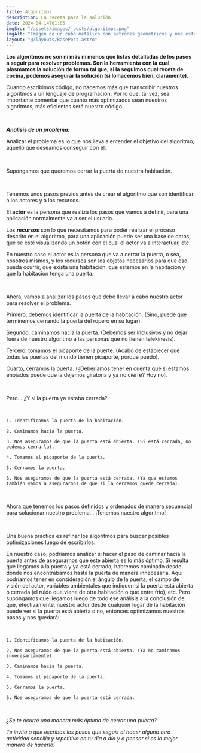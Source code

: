```yaml
---
title: Algoritmos
description: La receta para la solución.
date: 2024-04-14T01:05
imgSrc: "/assets/images/_posts/algoritmos.png"
imgAlt: "Imagen de un cubo metálico con patrones geométricos y una esfera de luz."
layout: "@/layouts/BasePost.astro"
---
```


**Los algoritmos no son ni más ni menos que listas detalladas de los pasos a seguir para resolver problemas. Son la herramienta con la cual plasmamos la solución de forma tal que, si la seguimos cual receta de cocina, podemos asegurar la solución (si lo hacemos bien, claramente).**

Cuando escribimos código, no hacemos más que transcribir nuestros algoritmos a un lenguaje de programación. Por lo que, tal vez, sea importante comentar que cuanto más optimizados sean nuestros algoritmos, más eficientes será nuestro código.

</br>

***Análisis de un problema:***

Analizar el problema es lo que nos lleva a entender el objetivo del algoritmo; aquello que deseamos conseguir con él.

</br>

Supongamos que queremos cerrar la puerta de nuestra habitación.

</br>

Tenemos unos pasos previos antes de crear el algoritmo que son identificar a los actores y a los recursos.

El **actor** es la persona que realiza los pasos que vamos a definir, para una aplicación normalmente va a ser el usuario.

Los **recursos** son lo que necesitamos para poder realizar el proceso descrito en el algoritmo, para una aplicación puede ser una base de datos, que se esté visualizando un botón con el cual el actor va a interactuar, etc.

En nuestro caso el actor es la persona que va a cerrar la puerta, o sea, nosotros mismos, y los recursos son los objetos necesarios para que eso pueda ocurrir, que exista una habitación, que estemos en la habitación y que la habitación tenga una puerta.

</br>

Ahora, vamos a analizar los pasos que debe llevar a cabo nuestro actor para resolver el problema.

Primero, debemos identificar la puerta de la habitación. (Sino, puede que terminemos cerrando la puerta del ropero en su lugar).

Segundo, caminamos hacía la puerta. (Debemos ser inclusivos y no dejar fuera de nuestro algoritmo a las personas que no tienen telekinesis).

Tercero, tomamos el picaporte de la puerte. (Acabo de establecer que todas las puertas del mundo tienen picaporte, porque puedo).

Cuarto, cerramos la puerta. (¿Deberíamos tener en cuenta que si estamos enojados puede que la dejemos giratoria y ya no cierre? Hoy no).

</br>

Pero... ¿Y si la puerta ya estaba cerrada?

</br>

`1. Identificamos la puerta de la habitación.`

`2. Caminamos hacia la puerta.`

`3. Nos aseguramos de que la puerta está abierta. (Si está cerrada, no podemos cerrarla).`

`4. Tomamos el picaporte de la puerta.`

`5. Cerramos la puerta.`

`6. Nos aseguramos de que la puerta está cerrada. (Ya que estamos también vamos a asegurarnos de que si la cerramos quede cerrada).`

</br>

Ahora que tenemos los pasos definidos y ordenados de manera secuencial para solucionar nuestro problema... ¡Tenemos nuestro algoritmo!

</br>

Una buena práctica es refinar los algoritmos para buscar posibles optimizaciones luego de escribirlos.

En nuestro caso, podríamos analizar si hacer el paso de caminar hacia la puerta antes de asegurarnos que esté abierta es lo más óptimo.
Si resulta que llegamos a la puerta y ya está cerrada, habremos caminado desde donde nos encontrábamos hasta la puerta de manera innecesaria.
Aquí podríamos tener en consideración el ángulo de la puerta, el campo de visión del actor, variables ambientales que indiquen si la puerta está abierta o cerrada (el ruido que viene de otra habitación o que entre frío), etc.
Pero supongamos que llegamos luego de todo ese análisis a la conclusión de que, efectivamente, nuestro actor desde cualquier lugar de la habitación puede ver si la puerta está abierta o no, entonces optimizamos nuestros pasos y nos quedará:

</br>

`1. Identificamos la puerta de la habitación.`

`2. Nos aseguramos de que la puerta está abierta. (Ya no caminamos innecesariamente).`

`3. Caminamos hacia la puerta.`

`4. Tomamos el picaporte de la puerta.`

`5. Cerramos la puerta.`

`6. Nos aseguramos de que la puerta está cerrada.`

</br>

*¿Se te ocurre una manera más óptima de cerrar una puerta?*

*Te invito a que escribas los pasos que seguís al hacer alguna otra actividad sencilla y repetitiva en tu día a día y a pensar si es la mejor manera de hacerlo!*

</br>
